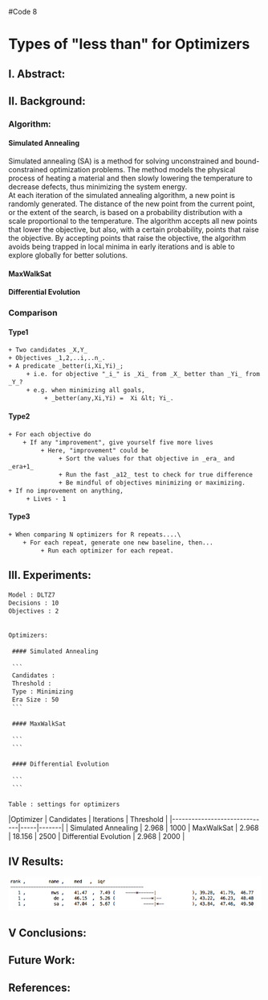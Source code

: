 #Code 8

# Types of "less than" for Optimizers

## I. Abstract:
    

## II. Background:   

### Algorithm:

#### Simulated Annealing
Simulated annealing (SA) is a method for solving unconstrained and bound-constrained optimization problems. The method models the physical process of heating a material and then slowly lowering the temperature to decrease defects, thus minimizing the system energy.<br>
At each iteration of the simulated annealing algorithm, a new point is randomly generated. The distance of the new point from the current point, or the extent of the search, is based on a probability distribution with a scale proportional to the temperature. The algorithm accepts all new points that lower the objective, but also, with a certain probability, points that raise the objective. By accepting points that raise the objective, the algorithm avoids being trapped in local minima in early iterations and is able to explore globally for better solutions.
#### MaxWalkSat

#### Differential Evolution

### Comparison

#### Type1
    + Two candidates _X,Y_
    + Objectives _1,2,..i,..n_.
    + A predicate _better(i,Xi,Yi)_;
         + i.e. for objective "_i_" is _Xi_ from _X_ better than _Yi_ from _Y_?
         + e.g. when minimizing all goals,
              + _better(any,Xi,Yi) =  Xi &lt; Yi_.
#### Type2
    + For each objective do
        + If any "improvement", give yourself five more lives
             + Here, "improvement" could be
                  + Sort the values for that objective in _era_ and _era+1_
                  + Run the fast _a12_ test to check for true difference
                  + Be mindful of objectives minimizing or maximizing.
    + If no improvement on anything,
         + Lives - 1
#### Type3
    + When comparing N optimizers for R repeats....\
        + For each repeat, generate one new baseline, then...
             + Run each optimizer for each repeat.

## III. Experiments: 

    Model : DLTZ7
    Decisions : 10
    Objectives : 2
    
    
    Optimizers:
     
     #### Simulated Annealing 
     
     ```
     Candidates : 
     Threshold : 
     Type : Minimizing
     Era Size : 50 
     ```
     
     #### MaxWalkSat
     
     ```
     ```
     
     #### Differential Evolution
     
     ```
     ```
    
    Table : settings for optimizers 

|Optimizer   | Candidates   | Iterations | Threshold | 
|------------------------------|-----|-------|
| Simulated Annealing    | 2.968  | 1000
| MaxWalkSat    | 2.968  | 18.156 | 2500
| Differential Evolution    | 2.968  | 2000 |
    

## IV Results: 

![statistical results](./imgs/rdiv.png)

## V Conclusions:

## Future Work:
   
   
## References:
